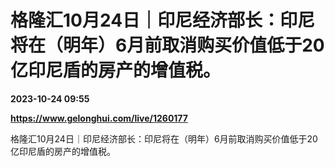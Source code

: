# 格隆汇10月24日｜印尼经济部长：印尼将在（明年）6月前取消购买价值低于20亿印尼盾的房产的增值税。

**2023-10-24 09:55**

**https://www.gelonghui.com/live/1260177**

格隆汇10月24日｜印尼经济部长：印尼将在（明年）6月前取消购买价值低于20亿印尼盾的房产的增值税。